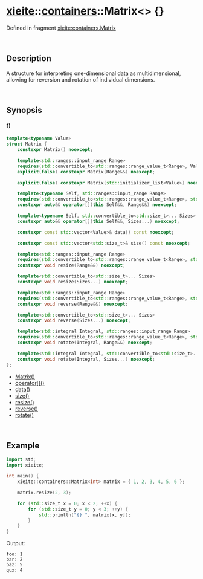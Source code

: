 # [xieite](../../xieite.md)\:\:[containers](../../containers.md)\:\:Matrix\<\> \{\}
Defined in fragment [xieite:containers.Matrix](../../../src/containers/matrix.cpp)

&nbsp;

## Description
A structure for interpreting one-dimensional data as multidimensional, allowing for reversion and rotation of individual dimensions.

&nbsp;

## Synopsis
#### 1)
```cpp
template<typename Value>
struct Matrix {
    constexpr Matrix() noexcept;

    template<std::ranges::input_range Range>
    requires(std::convertible_to<std::ranges::range_value_t<Range>, Value>)
    explicit(false) constexpr Matrix(Range&&) noexcept;

    explicit(false) constexpr Matrix(std::initializer_list<Value>) noexcept;

    template<typename Self, std::ranges::input_range Range>
    requires(std::convertible_to<std::ranges::range_value_t<Range>, std::size_t>)
    constexpr auto&& operator[](this Self&&, Range&&) noexcept;

    template<typename Self, std::convertible_to<std::size_t>... Sizes>
    constexpr auto&& operator[](this Self&&, Sizes...) noexcept;

    constexpr const std::vector<Value>& data() const noexcept;

    constexpr const std::vector<std::size_t>& size() const noexcept;

    template<std::ranges::input_range Range>
    requires(std::convertible_to<std::ranges::range_value_t<Range>, std::size_t>)
    constexpr void resize(Range&&) noexcept;

    template<std::convertible_to<std::size_t>... Sizes>
    constexpr void resize(Sizes...) noexcept;

    template<std::ranges::input_range Range>
    requires(std::convertible_to<std::ranges::range_value_t<Range>, std::size_t>)
    constexpr void reverse(Range&&) noexcept;

    template<std::convertible_to<std::size_t>... Sizes>
    constexpr void reverse(Sizes...) noexcept;

    template<std::integral Integral, std::ranges::input_range Range>
    requires(std::convertible_to<std::ranges::range_value_t<Range>, std::size_t>)
    constexpr void rotate(Integral, Range&&) noexcept;

    template<std::integral Integral, std::convertible_to<std::size_t>... Sizes>
    constexpr void rotate(Integral, Sizes...) noexcept;
};
```
- [Matrix\(\)](./structures/matrix/1/operators/constructor.md)
- [operator\[\]\(\)](./structures/matrix/1/operators/array_subscript.md)
- [data\(\)](./structures/matrix/1/data.md)
- [size\(\)](./structures/matrix/1/size.md)
- [resize\(\)](./structures/matrix/1/resize.md)
- [reverse\(\)](./structures/matrix/1/reverse.md)
- [rotate\(\)](./structures/matrix/1/rotate.md)

&nbsp;

## Example
```cpp
import std;
import xieite;

int main() {
    xieite::containers::Matrix<int> matrix = { 1, 2, 3, 4, 5, 6 };

    matrix.resize(2, 3);

    for (std::size_t x = 0; x < 2; ++x) {
        for (std::size_t y = 0; y < 3; ++y) {
            std::println("{} ", matrix[x, y]);
        }
    }
}
```
Output:
```
foo: 1
bar: 2
baz: 5
qux: 4
```
